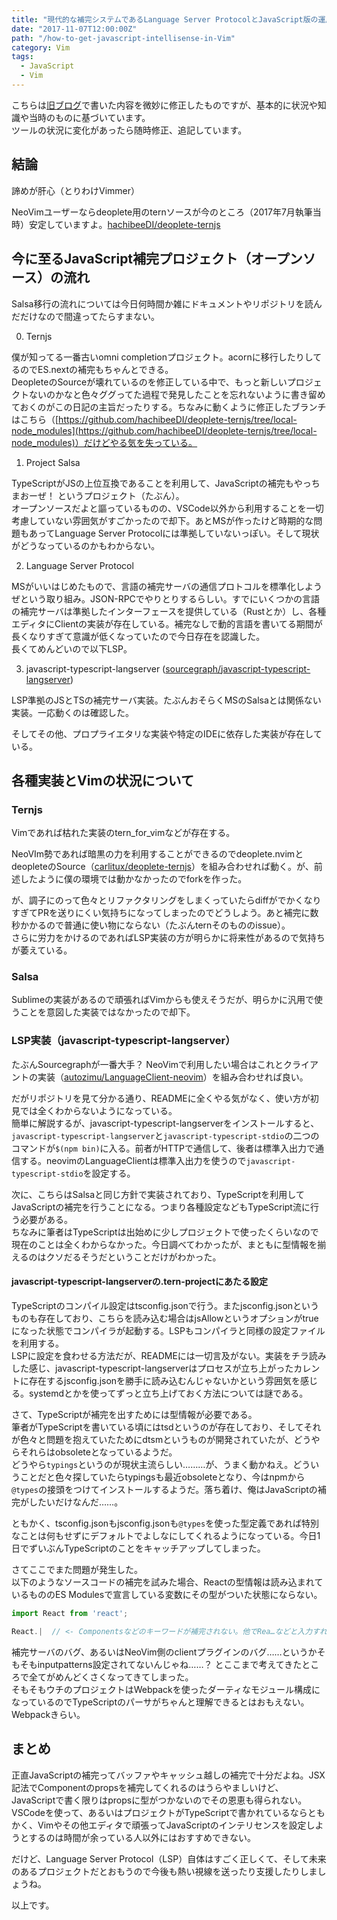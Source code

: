 ```yaml
---
title: "現代的な補完システムであるLanguage Server ProtocolとJavaScript版の運用、そしてVimとの連動についての雑なまとめ"
date: "2017-11-07T12:00:00Z"
path: "/how-to-get-javascript-intellisense-in-Vim"
category: Vim
tags:
  - JavaScript
  - Vim
---
```



こちらは[旧ブログ](http://hachibeechan.hateblo.jp)で書いた内容を微妙に修正したものですが、基本的に状況や知識や当時のものに基づいています。  
ツールの状況に変化があったら随時修正、追記しています。


## 結論

諦めが肝心（とりわけVimmer）

NeoVimユーザーならdeoplete用のternソースが今のところ（2017年7月執筆当時）安定していますよ。[hachibeeDI/deoplete-ternjs](https://github.com/hachibeeDI/deoplete-ternjs/tree/local-node_modules)



## 今に至るJavaScript補完プロジェクト（オープンソース）の流れ

Salsa移行の流れについては今日何時間か雑にドキュメントやリポジトリを読んだだけなので間違ってたらすまない。

0. Ternjs

  僕が知ってる一番古いomni completionプロジェクト。acornに移行したりしてるのでES.nextの補完もちゃんとできる。  
  DeopleteのSourceが壊れているのを修正している中で、もっと新しいプロジェクトないのかなと色々ググってた過程で発見したことを忘れないように書き留めておくのがこの日記の主旨だったりする。ちなみに動くように修正したブランチはこちら（[https://github.com/hachibeeDI/deoplete-ternjs/tree/local-node_modules](https://github.com/hachibeeDI/deoplete-ternjs/tree/local-node_modules)）だけどやる気を失っている。


1. Project Salsa

  TypeScriptがJSの上位互換であることを利用して、JavaScriptの補完もやっちまおーぜ！ というプロジェクト（たぶん）。  
  オープンソースだよと謳っているものの、VSCode以外から利用することを一切考慮していない雰囲気がすごかったので却下。あとMSが作ったけど時期的な問題もあってLanguage Server Protocolには準拠していないっぽい。そして現状がどうなっているのかもわからない。

2. Language Server Protocol

  MSがいいはじめたもので、言語の補完サーバの通信プロトコルを標準化しようぜという取り組み。JSON-RPCでやりとりするらしい。すでにいくつかの言語の補完サーバは準拠したインターフェースを提供している（Rustとか）し、各種エディタにClientの実装が存在している。補完なしで動的言語を書いてる期間が長くなりすぎて意識が低くなっていたので今日存在を認識した。  
  長くてめんどいので以下LSP。

3. javascript-typescript-langserver ([sourcegraph/javascript-typescript-langserver](https://github.com/sourcegraph/javascript-typescript-langserver))

  LSP準拠のJSとTSの補完サーバ実装。たぶんおそらくMSのSalsaとは関係ない実装。一応動くのは確認した。


そしてその他、プロプライエタリな実装や特定のIDEに依存した実装が存在している。



## 各種実装とVimの状況について

### Ternjs

Vimであれば枯れた実装のtern_for_vimなどが存在する。

NeoVIm勢であれば暗黒の力を利用することができるのでdeoplete.nvimとdeopleteのSource（[carlitux/deoplete-ternjs](https://github.com/carlitux/deoplete-ternjs)）を組み合わせれば動く。が、前述したように僕の環境では動かなかったのでforkを作った。

が、調子にのって色々とリファクタリングをしまくっていたらdiffがでかくなりすぎてPRを送りにくい気持ちになってしまったのでどうしよう。あと補完に数秒かかるので普通に使い物にならない（たぶんternそのもののissue）。  
さらに労力をかけるのであればLSP実装の方が明らかに将来性があるので気持ちが萎えている。


### Salsa

Sublimeの実装があるので頑張ればVimからも使えそうだが、明らかに汎用で使うことを意図した実装ではなかったので却下。


### LSP実装（javascript-typescript-langserver）

たぶんSourcegraphが一番大手？
NeoVimで利用したい場合はこれとクライアントの実装（[autozimu/LanguageClient-neovim](https://github.com/autozimu/LanguageClient-neovim)）を組み合わせれば良い。

だがリポジトリを見て分かる通り、READMEに全くやる気がなく、使い方が初見では全くわからないようになっている。  
簡単に解説するが、javascript-typescript-langserverをインストールすると、`javascript-typescript-langserver`と`javascript-typescript-stdio`の二つのコマンドが`$(npm bin)`に入る。前者がHTTPで通信して、後者は標準入出力で通信する。neovimのLanguageClientは標準入出力を使うので`javascript-typescript-stdio`を設定する。

次に、こちらはSalsaと同じ方針で実装されており、TypeScriptを利用してJavaScriptの補完を行うことになる。つまり各種設定などもTypeScript流に行う必要がある。  
ちなみに筆者はTypeScriptは出始めに少しプロジェクトで使ったくらいなので現在のことは全くわからなかった。今日調べてわかったが、まともに型情報を揃えるのはクソだるそうだということだけがわかった。


#### javascript-typescript-langserverの.tern-projectにあたる設定

TypeScriptのコンパイル設定はtsconfig.jsonで行う。またjsconfig.jsonというものも存在しており、こちらを読み込む場合はjsAllowというオプションがtrueになった状態でコンパイラが起動する。LSPもコンパイラと同様の設定ファイルを利用する。  
LSPに設定を食わせる方法だが、READMEには一切言及がない。実装をチラ読みした感じ、javascript-typescript-langserverはプロセスが立ち上がったカレントに存在するjsconfig.jsonを勝手に読み込むんじゃないかという雰囲気を感じる。systemdとかを使ってずっと立ち上げておく方法については謎である。

さて、TypeScriptが補完を出すためには型情報が必要である。  
筆者がTypeScriptを書いている頃にはtsdというのが存在しており、そしてそれが色々と問題を抱えていたためにdtsmというものが開発されていたが、どうやらそれらはobsoleteとなっているようだ。  
どうやら`typings`というのが現状主流らしい………が、うまく動かねえ。どういうことだと色々探していたらtypingsも最近obsoleteとなり、今はnpmから`@types`の接頭をつけてインストールするようだ。落ち着け、俺はJavaScriptの補完がしたいだけなんだ……。

ともかく、tsconfig.jsonもjsconfig.jsonも`@types`を使った型定義であれば特別なことは何もせずにデフォルトでよしなにしてくれるようになっている。今日1日でずいぶんTypeScriptのことをキャッチアップしてしまった。

さてここでまた問題が発生した。  
以下のようなソースコードの補完を試みた場合、Reactの型情報は読み込まれているもののES Modulesで宣言している変数にその型がついた状態にならない。

```javascript
import React from 'react';

React.|  // <- Componentsなどのキーワードが補完されない。他でRea…などと入力すれば型情報自体がロードされているのは確認できる。
```

補完サーバのバグ、あるいはNeoVim側のclientプラグインのバグ……というかそもそもinputpatterns設定されてないんじゃね……？ とここまで考えてきたところで全てがめんどくさくなってきてしまった。  
そもそもウチのプロジェクトはWebpackを使ったダーティなモジュール構成になっているのでTypeScriptのパーサがちゃんと理解できるとはおもえない。Webpackきらい。


## まとめ

正直JavaScriptの補完ってバッファやキャッシュ越しの補完で十分だよね。JSX記法でComponentのpropsを補完してくれるのはうらやましいけど、JavaScriptで書く限りはpropsに型がつかないのでその恩恵も得られない。  
VSCodeを使って、あるいはプロジェクトがTypeScriptで書かれているならともかく、Vimやその他エディタで頑張ってJavaScriptのインテリセンスを設定しようとするのは時間が余っている人以外にはおすすめできない。

だけど、Language Server Protocol（LSP）自体はすごく正しくて、そして未来のあるプロジェクトだとおもうので今後も熱い視線を送ったり支援したりしましょうね。


以上です。

